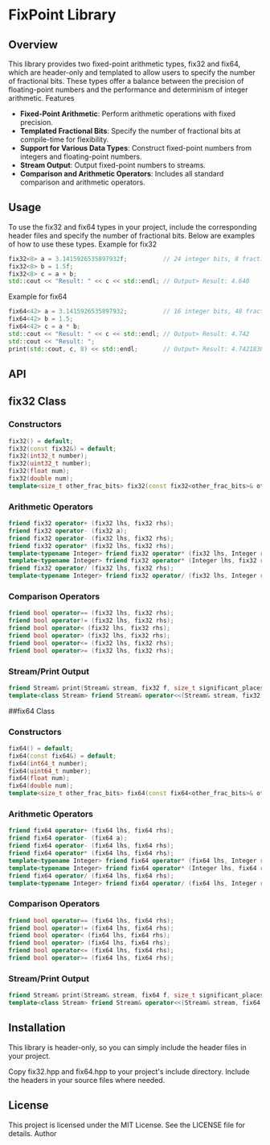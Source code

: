 FixPoint Library
===

## Overview

This library provides two fixed-point arithmetic types, fix32 and fix64, which are header-only and templated to allow users to specify the number of fractional bits. These types offer a balance between the precision of floating-point numbers and the performance and determinism of integer arithmetic.
Features

* **Fixed-Point Arithmetic**: Perform arithmetic operations with fixed precision.
* **Templated Fractional Bits**: Specify the number of fractional bits at compile-time for flexibility.
* **Support for Various Data Types**: Construct fixed-point numbers from integers and floating-point numbers.
* **Stream Output**: Output fixed-point numbers to streams.
* **Comparison and Arithmetic Operators**: Includes all standard comparison and arithmetic operators.

## Usage

To use the fix32 and fix64 types in your project, include the corresponding header files and specify the number of fractional bits. Below are examples of how to use these types.
Example for fix32

```cpp
fix32<8> a = 3.1415926535897932f;          // 24 integer bits, 8 fractional bits
fix32<8> b = 1.5f;
fix32<8> c = a + b;
std::cout << "Result: " << c << std::endl; // Output> Result: 4.640
```

Example for fix64

```cpp
fix64<42> a = 3.1415926535897932;          // 16 integer bits, 48 fractional bits 
fix64<42> b = 1.5;
fix64<42> c = a * b;
std::cout << "Result: " << c << std::endl; // Output> Result: 4.742 
std::cout << "Result: "; 
print(std::cout, c, 8) << std::endl;       // Output> Result: 4.74218380
```

## API

## fix32 Class

### Constructors
```CPP
fix32() = default;
fix32(const fix32&) = default;
fix32(int32_t number);
fix32(uint32_t number);
fix32(float num);
fix32(double num);
template<size_t other_frac_bits> fix32(const fix32<other_frac_bits>& other);
```
### Arithmetic Operators
```CPP
friend fix32 operator+ (fix32 lhs, fix32 rhs);
friend fix32 operator- (fix32 a);
friend fix32 operator- (fix32 lhs, fix32 rhs);
friend fix32 operator* (fix32 lhs, fix32 rhs);
template<typename Integer> friend fix32 operator* (fix32 lhs, Integer rhs);
template<typename Integer> friend fix32 operator* (Integer lhs, fix32 rhs);
friend fix32 operator/ (fix32 lhs, fix32 rhs);
template<typename Integer> friend fix32 operator/ (fix32 lhs, Integer rhs);
```
### Comparison Operators
```CPP
friend bool operator== (fix32 lhs, fix32 rhs);
friend bool operator!= (fix32 lhs, fix32 rhs);
friend bool operator< (fix32 lhs, fix32 rhs);
friend bool operator> (fix32 lhs, fix32 rhs);
friend bool operator<= (fix32 lhs, fix32 rhs);
friend bool operator>= (fix32 lhs, fix32 rhs);
```
### Stream/Print Output
```CPP
friend Stream& print(Stream& stream, fix32 f, size_t significant_places_after_comma=3);
template<class Stream> friend Stream& operator<<(Stream& stream, fix32 f);
```
##fix64 Class

### Constructors
```CPP
fix64() = default;
fix64(const fix64&) = default;
fix64(int64_t number);
fix64(uint64_t number);
fix64(float num);
fix64(double num);
template<size_t other_frac_bits> fix64(const fix64<other_frac_bits>& other);
```
### Arithmetic Operators
```CPP
friend fix64 operator+ (fix64 lhs, fix64 rhs);
friend fix64 operator- (fix64 a);
friend fix64 operator- (fix64 lhs, fix64 rhs);
friend fix64 operator* (fix64 lhs, fix64 rhs);
template<typename Integer> friend fix64 operator* (fix64 lhs, Integer rhs);
template<typename Integer> friend fix64 operator* (Integer lhs, fix64 rhs);
friend fix64 operator/ (fix64 lhs, fix64 rhs);
template<typename Integer> friend fix64 operator/ (fix64 lhs, Integer rhs);
```
### Comparison Operators
```CPP
friend bool operator== (fix64 lhs, fix64 rhs);
friend bool operator!= (fix64 lhs, fix64 rhs);
friend bool operator< (fix64 lhs, fix64 rhs);
friend bool operator> (fix64 lhs, fix64 rhs);
friend bool operator<= (fix64 lhs, fix64 rhs);
friend bool operator>= (fix64 lhs, fix64 rhs);
```
### Stream/Print Output
```CPP
friend Stream& print(Stream& stream, fix64 f, size_t significant_places_after_comma=3);
template<class Stream> friend Stream& operator<<(Stream& stream, fix64 f);
```
## Installation

This library is header-only, so you can simply include the header files in your project.

Copy fix32.hpp and fix64.hpp to your project's include directory.
Include the headers in your source files where needed.

## License

This project is licensed under the MIT License. See the LICENSE file for details.
Author
